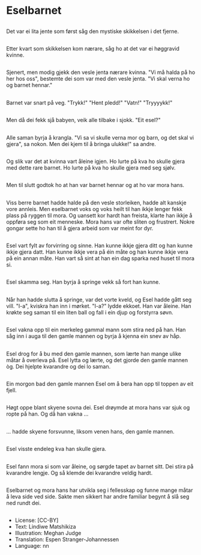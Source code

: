 # Eselbarnet

##
Det var ei lita jente som først såg den mystiske skikkelsen i det fjerne.

##
Etter kvart som skikkelsen kom nærare, såg ho at det var ei høggravid kvinne.

##
Sjenert, men modig gjekk den vesle jenta nærare kvinna. "Vi må halda på ho her hos oss", bestemte dei som var med den vesle jenta. "Vi skal verna ho og barnet hennar."

##
Barnet var snart på veg. "Trykk!" "Hent pledd!" "Vatn!" "Tryyyykk!"

##
Men då dei fekk sjå babyen, veik alle tilbake i sjokk. "Eit esel?"

##
Alle saman byrja å krangla. "Vi sa vi skulle verna mor og barn, og det skal vi gjera", sa nokon. Men dei kjem til å bringa ulukke!" sa andre.

##
Og slik var det at kvinna vart åleine igjen. Ho lurte på kva ho skulle gjera med dette rare barnet. Ho lurte på kva ho skulle gjera med seg sjølv.

##
Men til slutt godtok ho at han var barnet hennar og at ho var mora hans.

##
Viss berre barnet hadde halde på den vesle storleiken, hadde alt kanskje vore annleis. Men eselbarnet voks og voks heilt til han ikkje lenger fekk plass på ryggen til mora. Og uansett kor hardt han freista, klarte han ikkje å oppføra seg som eit menneske. Mora hans var ofte sliten og frustrert. Nokre gongar sette ho han til å gjera arbeid som var meint for dyr.

##
Esel vart fylt av forvirring og sinne. Han kunne ikkje gjera ditt og han kunne ikkje gjera datt. Han kunne ikkje vera på éin måte og han kunne ikkje vera på ein annan måte. Han vart så sint at han ein dag sparka ned huset til mora si.

##
Esel skamma seg. Han byrja å springe vekk så fort han kunne.

##
Når han hadde slutta å springe, var det vorte kveld, og Esel hadde gått seg vill. "I-a", kviskra han inn i mørket. "I-a?" lydde ekkoet. Han var åleine. Han krøkte seg saman til ein liten ball og fall i ein djup og forstyrra søvn.

##
Esel vakna opp til ein merkeleg gammal mann som stira ned på han. Han såg inn i auga til den gamle mannen og byrja å kjenna ein snev av håp.

##
Esel drog for å bu med den gamle mannen, som lærte han mange ulike måtar å overleva på. Esel lytta og lærte, og det gjorde den gamle mannen òg. Dei hjelpte kvarandre og dei lo saman.

##
Ein morgon bad den gamle mannen Esel om å bera han opp til toppen av eit fjell.

##
Høgt oppe blant skyene sovna dei. Esel drøymde at mora hans var sjuk og ropte på han. Og då han vakna …

##
… hadde skyene forsvunne, liksom venen hans, den gamle mannen.

##
Esel visste endeleg kva han skulle gjera.

##
Esel fann mora si som var åleine, og sørgde tapet av barnet sitt. Dei stira på kvarandre lengje. Og så klemde dei kvarandre veldig hardt.

##
Eselbarnet og mora hans har utvikla seg i fellesskap og funne mange måtar å leva side ved side. Sakte men sikkert har andre familiar begynt å slå seg ned rundt dei.

##
* License: [CC-BY]
* Text: Lindiwe Matshikiza
* Illustration: Meghan Judge
* Translation: Espen Stranger-Johannessen
* Language: nn
